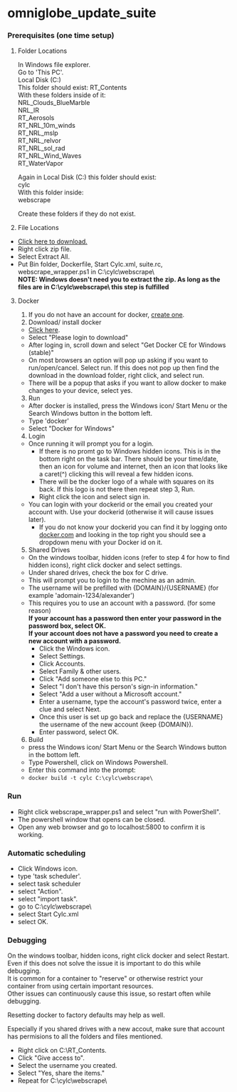 # omniglobe_update_suite

### Prerequisites (one time setup)

1. Folder Locations

   In Windows file explorer.  
   Go to 'This PC'.  
   Local Disk (C:)  
   This folder should exist: RT_Contents  
   With these folders inside of it:  
   NRL_Clouds_BlueMarble  
   NRL_IR  
   RT_Aerosols  
   RT_NRL_10m_winds  
   RT_NRL_mslp  
   RT_NRL_relvor  
   RT_NRL_sol_rad  
   RT_NRL_Wind_Waves  
   RT_WaterVapor  

   Again in Local Disk (C:) this folder should exist:  
   cylc  
   With this folder inside:  
   webscrape  

   Create these folders if they do not exist.  

2. File Locations  
 - [Click here to download.](https://github.com/alpacaxander/omniglobe_update_suite/archive/master.zip)
 - Right click zip file.
 - Select Extract All.
 - Put Bin folder, Dockerfile, Start Cylc.xml, suite.rc, webscrape_wrapper.ps1 in C:\cylc\webscrape\  
 **NOTE: Windows doesn't need you to extract the zip. As long as the files are in C:\cylc\webscrape\ this step is fulfilled**
3. Docker  
   1. If you do not have an account for docker, [create one](https://docs.docker.com/docker-id/ ).  
   2. Download/ install docker
     - [Click here](https://store.docker.com/editions/community/docker-ce-desktop-windows).  
     - Select "Please login to download"
     - After loging in, scroll down and select "Get Docker CE for Windows (stable)"
     - On most browsers an option will pop up asking if you want to run/open/cancel. Select run.
         If this does not pop up then find the download in the download folder, right click, and select run.
     - There will be a popup that asks if you want to allow docker to make changes to your device, select yes.
   3. Run  
     - After docker is installed, press the Windows icon/ Start Menu or the Search Windows button in the bottom left.
     - Type 'docker'
     - Select "Docker for Windows"
   4. Login  
     - Once running it will prompt you for a login.  
       - If there is no promt go to Windows hidden icons. This is in the bottom right on the task bar. There should be your time/date, then an icon for volume and internet, then an icon that looks like a caret(^) clicking this will reveal a few hidden icons.  
       - There will be the docker logo of a whale with squares on its back. If this logo is not there then repeat step 3, Run.  
       - Right click the icon and select sign in.  
     - You can login with your dockerid or the email you created your account with. Use your dockerid (otherwise it will cause issues later).   
       - If you do not know your dockerid you can find it by logging onto [docker.com](https://www.docker.com/) and looking in the top right you should see a dropdown menu with your Docker id on it.  

   5. Shared Drives  

    - On the windows toolbar, hidden icons (refer to step 4 for how to find hidden icons), right click docker and select settings.  
    - Under shared drives, check the box for C drive.  
    - This will prompt you to login to the mechine as an admin.  
    - The username will be prefilled with {DOMAIN}/{USERNAME} (for example 'adomain-1234/alexander')  
    - This requires you to use an account with a password. (for some reason)  
    **If your account has a password then enter your password in the password box, select OK.**  
    **If your account does not have a password you need to create a new account with a password.**  
      - Click the Windows icon.  
      - Select Settings.  
      - Click Accounts.  
      - Select Family & other users.  
      - Click "Add someone else to this PC."  
      - Select "I don't have this person's sign-in information."  
      - Select "Add a user without a Microsoft account."  
      - Enter a username, type the account's password twice, enter a clue and select Next.  
      - Once this user is set up go back and replace the {USERNAME} the username of the new account (keep {DOMAIN}).
      - Enter password, select OK.  

   6. Build  

    - press the Windows icon/ Start Menu or the Search Windows button in the bottom left.  
    - Type Powershell, click on Windows Powershell.
    - Enter this command into the prompt:  
    - `docker build -t cylc C:\cylc\webscrape\`  

### Run

 - Right click webscrape_wrapper.ps1 and select "run with PowerShell".  
 - The powershell window that opens can be closed.  
 - Open any web browser and go to localhost:5800 to confirm it is working.  
 
### Automatic scheduling

 - Click Windows icon.
 - type 'task scheduler'.
 - select task scheduler
 - select "Action".
 - select "import task".
 - go to C:\cylc\webscrape\
 - select Start Cylc.xml
 - select OK.

### Debugging

On the windows toolbar, hidden icons, right click docker and select Restart.  
Even if this does not solve the issue it is important to do this while debugging.  
It is common for a container to "reserve" or otherwise restrict your container from using certain important resources.  
Other issues can continuously cause this issue, so restart often while debugging.  

Resetting docker to factory defaults may help as well.

Especially if you shared drives with a new accout, make sure that account has permisions to all the folders and files mentioned.  
 - Right click on C:\RT_Contents\.  
 - Click "Give access to".  
 - Select the username you created.  
 - Select "Yes, share the items."  
 - Repeat for C:\cylc\webscrape\
